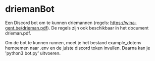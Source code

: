 # driemanBot

Een Discord bot om te kunnen driemannen (regels: https://wina-gent.be/drieman.pdf). De regels zijn ook beschikbaar in
het document drieman.pdf.

Om de bot te kunnen runnen, moet je het bestand example_dotenv hernoemen naar .env en de juiste discord token invullen.
Daarna kan je 'python3 bot.py' uitvoeren.